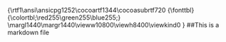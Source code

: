 {\rtf1\ansi\ansicpg1252\cocoartf1344\cocoasubrtf720
{\fonttbl}
{\colortbl;\red255\green255\blue255;}
\margl1440\margr1440\vieww10800\viewh8400\viewkind0
}
##This is a markdown file